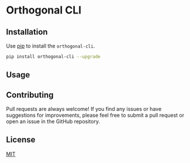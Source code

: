 # Orthogonal CLI

## Installation

Use [pip](https://pypi.org/project/orthogonal-cli/) to install the `orthogonal-cli`.

```bash
pip install orthogonal-cli --upgrade
```

## Usage

## Contributing

Pull requests are always welcome! If you find any issues or have suggestions for improvements, please feel free to submit a pull request or open an issue in the GitHub repository.

## License

[MIT](https://choosealicense.com/licenses/mit/)
